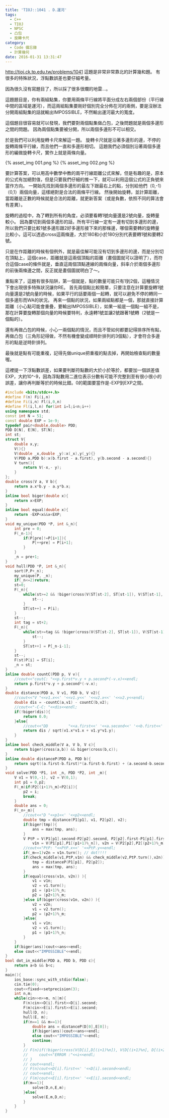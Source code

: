 ```yaml
---
title: 'TIOJ::1041 . D.運河'
tags:
  - C++
  - TIOJ
  - NPSC
  - 凸包
  - 旋轉卡尺
category:
  - Code 備忘錄
  - 計算幾何
date: 2016-01-31 13:31:47
---
```



http://tioj.ck.tp.edu.tw/problems/1041
這題是非常非常靠北的計算幾和題。
有很多的特殊狀況，浮點數誤差也要仔細考量。

<!--more-->

因為很久沒有寫題目了，所以採了很多很爛的地雷...。

這題題目是，你有兩組點集，你要用兩條平行線將平面分成左右兩個部份（平行線中間的區域是運河），而這兩組點集要剛好個別完全分佈在河的兩側，要是沒辦法分開兩組點集的話就輸出IMPOSSIBLE，不然輸出運河最大的寬度。

這個題目很容易就可以發現，我們要對兩個點集做凸包，之後問題就是兩個多邊形之間的問題。
因為兩個點集要被分開，所以兩個多邊形不可以相交。

於是我們可以利用旋轉卡尺來解這一題。
旋轉卡尺就是沿著多邊形的邊，不停的旋轉兩條平行線，而且他們一直和多邊形相切。
這題我們必須個別沿著兩個多邊形的編做旋轉卡尺，實作上就是兩條向量。

{% asset_img 001.png %}
{% asset_img 002.png %}

要計算答案，可以用高中數學中教的兩平行線距離公式來解，但是有趣的是，原本的公式有加絕對值，但是只要我們仔細的推一下，就可以利用這個公式的正負號來當作方向。
一開始先找到兩個多邊形的最左下跟最右上的點，分別給他們（0,-1）（0,1）兩個向量，這樣絕對是合法的兩條平行線。
然後開始旋轉，並計算距離，當距離是正數的時候就是合法的距離，就更新答案（或是負數，依照不同的算法會有差異）。

旋轉的過程中，為了轉到所有的角度，必須要看轉1號向量還是2號向量，旋轉量較小。
因為要切到兩個多邊形的話，所有平行線一定有一邊有切到多邊形的邊，所以我們只要比較1號多邊形跟2好多邊形接下來的那條邊，哪個需要轉的旋轉量比較小，這可以透過cross這兩條邊，大於180和小於180分別代表要轉1號和要轉2號。

只是在作距離的時候有個例外，就是最佳解可能沒有切到多邊形的邊，而是分別切在頂點上，這個case，距離就是這兩個頂點的距離（畫個圖就可以證明了），而符合這個case的條件就是，垂直這兩個頂點連線的兩條向量，斜率介於兩個多邊形的前後兩條邊之間，反正就是畫個圖就明白了～。


重點來了，這題有很多陷阱，第一個就是，點的數量可能只有1到2個，這種情況下會出現很多特殊狀況讓你RE。
首先兩個點比較簡單，只要注意在計算要旋轉1號向量還是2號向量的時候，如果平行的話要兩個一起轉，就可以避免不停的轉同一個多邊形而WA的狀況。
再來一個點的狀況，如果兩組點都是一個，那就直接計算距離（小心點可能會重疊，要輸出IMPOSSIBLE），如果一組是一個點一組不是，那在計算要旋轉那個向量的時候要特判，永遠轉1號並讓2號跟著1號轉（2號是一個點的）。

還有再做凸包的時候，小心一兩個點的情況，而且不管如何都要記得排序所有點，再做凸包（三角形記得做，不然有機會變成順時針排列的3個點），才會符合多邊形的點是逆時針排列。

最後就是點有可能重複，記得先做unique把重複的點去掉，再開始檢查點的數量喔。


這裡提一下浮點數誤差，如果要判斷符點數的大於小於等於，都要加一個誤差值EXP，大約10^-9，因為浮點數用二進位表示分數有可能不完整到至有很小很小的誤差，讓你再判斷等於的時候比錯。0的範圍要當作是-EXP到EXP之間。


``` c++
#include <bits/stdc++.h>
#define F(n) Fi(i,n)
#define Fi(i,n) Fl(i,0,n)
#define Fl(i,l,n) for(int i=l;i<n;i++)
using namespace std;
const int N = 51;
const double EXP = 1e-9;
typedef pair<double,double> PDD;
PDD D[N], E[N], ST[N];
int st;
struct V{
    double x,y;
    V(){}
    V(double _x,double _y):x(_x),y(_y){}
    V(PDD a,PDD b):x(b.first - a.first), y(b.second - a.second){}
    V turn(){
        return V(-x,- y);
    }
};
double cross(V a, V b){
    return a.x*b.y - a.y*b.x;
}
inline bool biger(double x){
    return x>EXP;
}
inline bool equal(double x){
    return -EXP<x&&x<EXP;
}
void my_unique(PDD *P, int &_n){
    int pre = 0;
    F(_n-1){
        if(P[pre]!=P[i+1]){
            P[++pre] = P[i+1];
        }
    }
    _n = pre+1;
}
void hull(PDD *P, int &_n){
    sort(P,P+_n);
    my_unique(P, _n);
    if(_n<=2)return;
    st=0;
    F(_n){
        while(st>=2 && !biger(cross(V(ST[st-2], ST[st-1]), V(ST[st-1], P[i]))) ){
            st--;
        }
        ST[st++] = P[i];
    }
    st--;
    int tag = st+2;
    F(_n){
        while(st>=tag && !biger(cross(V(ST[st-2], ST[st-1]), V(ST[st-1], P[_n-i-1]))) ){
            st--;
        }
        ST[st++] = P[_n-i-1];
    }
    st--;
    F(st)P[i] = ST[i];
    _n = st;
}
inline double countC(PDD p, V v){
    //cout<<"coutC: "<<p.first*v.y + p.second*(-v.x)<<endl;
    return p.first*v.y + p.second*(-v.x);
}
double distance(PDD a, V v1, PDD b, V v2){
    //cout<<"V "<<v1.x<<' '<<v1.y<<' '<<v2.x<<' '<<v2.y<<endl;
    double dis = -countC(a,v1) - countC(b,v2);
    //cout<<"-C-C: "<<dis<<endl;
    if(!biger(dis)){
        return 0.0;
    }else{
        //cout<<"DD         "<<a.first<<' '<<a.second<<' '<<b.first<<' '<<b.second<<endl;
        return dis / sqrt(v1.x*v1.x + v1.y*v1.y);
    }
}
inline bool check_middle(V a, V b, V c){
    return biger(cross(a,b)) && biger(cross(b,c));
}
inline double distanceP(PDD a, PDD b){
    return sqrt((a.first-b.first)*(a.first-b.first) + (a.second-b.second)*(a.second-b.second));
}
void solve(PDD *P1, int _n, PDD *P2, int _m){
    V v1 = V(0,-1), v2 = V(0,1);
    int p1 = 0,p2;
    F(_m)if(P2[(i+1)%_m]<P2[i]){
        p2 = i;
        break;
    }
    double ans = 0;
    F(_n+_m){
        //cout<<"D "<<p1<<' '<<p2<<endl;
        double tmp = distance(P1[p1], v1, P2[p2], v2);
        if(biger(tmp)){
            ans = max(tmp, ans);
        }
        V PtP = V(P1[p1].second-P2[p2].second, P2[p2].first-P1[p1].first),
            v1n = V(P1[p1],P1[(p1+1)%_n]), v2n = V(P2[p2],P2[(p2+1)%_m]);
        //cout<<"PtP: "<<PtP.x<<' '<<PtP.y<<endl;
        if(_m==1)v2n = v1n.turn(); // dot!!!!
        if(check_middle(v1,PtP,v1n) && check_middle(v2,PtP.turn(),v2n)){
            tmp = distanceP(P1[p1], P2[p2]);
            ans = max(tmp, ans);
        }
        if(equal(cross(v1n, v2n)) ){
            v1 = v1n;
            v2 = v1.turn();
            p1 = (p1+1)%_n;
            p2 = (p2+1)%_m;
        }else if(biger(cross(v1n, v2n)) ){
            v2 = v2n;
            v1 = v2.turn();
            p2 = (p2+1)%_m;
        }else{
            v1 = v1n;
            v2 = v1.turn();
            p1 = (p1+1)%_n;
        }
    }
    if(biger(ans))cout<<ans<<endl;
    else cout<<"IMPOSSIBLE"<<endl;
}
bool dot_in_middle(PDD a, PDD b, PDD c){
    return a<b && b<c;
}
main(){
    ios_base::sync_with_stdio(false);
    cin.tie(0);
    cout<<fixed<<setprecision(3);
    int n,m;
    while(cin>>n>>m, n||m){
        F(n)cin>>D[i].first>>D[i].second;
        F(m)cin>>E[i].first>>E[i].second;
        hull(D, n);
        hull(E, m);
        if(n==1 && m==1){
            double ans = distanceP(D[0],E[0]);
            if(biger(ans))cout<<ans<<endl;
            else cout<<"IMPOSSIBLE"<<endl;
            continue;
        }
        // F(n)if(!biger(cross(V(D[i],D[(i+1)%n]), V(D[(i+1)%n], D[(i+2)%n])))){
        //     cout<<"ERROR :"<<i<<endl;
        // }
        // cout<<endl;
        // F(n)cout<<D[i].first<<' '<<D[i].second<<endl;
        // cout<<endl;
        // F(m)cout<<E[i].first<<' '<<E[i].second<<endl;
        if(m==1){
            solve(D,n,E,m);
        }else{
            solve(E,m,D,n);
        }
    }
}
```